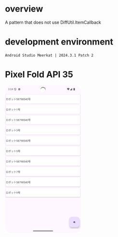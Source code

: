 # overview
A pattern that does not use DiffUtil.ItemCallback

# development environment
```
Android Studio Meerkat | 2024.3.1 Patch 2
```
# Pixel Fold API 35
<img src ="./img.png" width=50%/>
